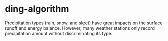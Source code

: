 # ding-algorithm

Precipitation types (rain, snow, and sleet) have great impacts on the surface runoff and energy balance. However, many weather stations only record precipitation amount without discriminating its type. 
